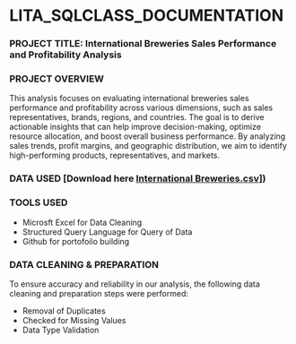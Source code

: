 # LITA_SQLCLASS_DOCUMENTATION

### PROJECT TITLE: International Breweries Sales Performance and Profitability Analysis
### PROJECT OVERVIEW
This analysis focuses on evaluating international breweries sales performance and profitability across various dimensions,
such as sales representatives, brands, regions, and countries. 
The goal is to derive actionable insights that can help improve decision-making, optimize resource allocation, 
and boost overall business performance. By analyzing sales trends, profit margins, and geographic distribution,
we aim to identify high-performing products, representatives, and markets.


### DATA USED [Download here [International Breweries.csv](https://github.com/user-attachments/files/17278315/International.Breweries.csv)])


### TOOLS USED
- Microsft Excel for Data Cleaning
- Structured Query Language for Query of Data
- Github for portofoilo building

### DATA CLEANING & PREPARATION
To ensure accuracy and reliability in our analysis, the following data cleaning and preparation steps were performed:
- Removal of Duplicates
- Checked for Missing Values
- 	Data Type Validation





